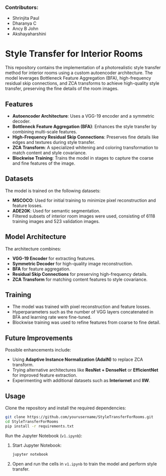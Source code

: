 ### Contributors: 
- Shrinjita Paul
- Dharanya C
- Ancy B John
- Akshayaharshini
  
# Style Transfer for Interior Rooms

This repository contains the implementation of a photorealistic style transfer method for interior rooms using a custom autoencoder architecture. The model leverages Bottleneck Feature Aggregation (BFA), high-frequency residual skip connections, and ZCA transforms to achieve high-quality style transfer, preserving the fine details of the room images.

## Features

- **Autoencoder Architecture**: Uses a VGG-19 encoder and a symmetric decoder.
- **Bottleneck Feature Aggregation (BFA)**: Enhances the style transfer by combining multi-scale features.
- **High-Frequency Residual Skip Connections**: Preserves fine details like edges and textures during style transfer.
- **ZCA Transform**: A specialized whitening and coloring transformation to match content and style covariance.
- **Blockwise Training**: Trains the model in stages to capture the coarse and fine features of the image.

## Datasets

The model is trained on the following datasets:
- **MSCOCO**: Used for initial training to minimize pixel reconstruction and feature losses.
- **ADE20K**: Used for semantic segmentation.
- Filtered subsets of interior room images were used, consisting of 6118 training images and 523 validation images.

## Model Architecture

The architecture combines:
- **VGG-19 Encoder** for extracting features.
- **Symmetric Decoder** for high-quality image reconstruction.
- **BFA** for feature aggregation.
- **Residual Skip Connections** for preserving high-frequency details.
- **ZCA Transform** for matching content features to style covariance.

## Training

- The model was trained with pixel reconstruction and feature losses.
- Hyperparameters such as the number of VGG layers concatenated in BFA and learning rate were fine-tuned.
- Blockwise training was used to refine features from coarse to fine detail.

## Future Improvements

Possible enhancements include:
- Using **Adaptive Instance Normalization (AdaIN)** to replace ZCA transform.
- Trying alternative architectures like **ResNet + DenseNet** or **EfficientNet** for improved feature extraction.
- Experimenting with additional datasets such as **Interiornet** and **IIW**.

## Usage

Clone the repository and install the required dependencies:

```bash
git clone https://github.com/yourusername/StyleTransferForRooms.git
cd StyleTransferForRooms
pip install -r requirements.txt
```

Run the Jupyter Notebook (`v1.ipynb`):

1. Start Jupyter Notebook:
   ```bash
   jupyter notebook
   ```

2. Open and run the cells in `v1.ipynb` to train the model and perform style transfer.
